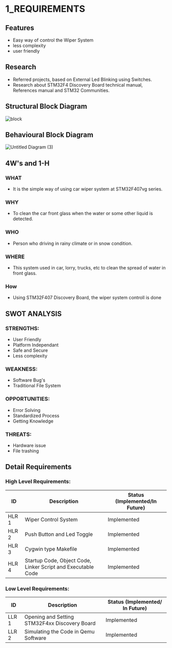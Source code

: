 # 1_REQUIREMENTS
## Features
* Easy way of control the Wiper System
* less complexity
* user friendly
## Research
* Referred projects, based on External Led Blinking using Switches.
* Research about STM32F4 Discovery Board technical manual, References manual and STM32 Communities.
## Structural Block Diagram
![block](https://user-images.githubusercontent.com/101013448/168084494-01d61f39-8bca-4092-96c6-b7409e987de5.jpg)

## Behavioural Block Diagram
![Untitled Diagram (3)](https://user-images.githubusercontent.com/101013448/168089335-1ce41f5c-acf3-414c-b5c6-de151ea8c815.jpg)

## 4W's and 1-H
### WHAT
* It is the simple way of using car wiper system at STM32F407vg series.
### WHY
* To clean the car front glass when the water or some other liquid is detected. 
### WHO
* Person who driving in rainy climate or in snow condition.
### WHERE
* This system used in car, lorry, trucks, etc to clean the spread of water in front glass.
### How
* Using STM32F407 Discovery Board, the wiper system controll is done 
## SWOT ANALYSIS
### STRENGTHS:
* User Friendly
* Platform Independant
* Safe and Secure
* Less complexity
### WEAKNESS:
* Software Bug's
* Traditional File System
### OPPORTUNITIES:
* Error Solving
* Standardized Process
* Getting Knowledge
### THREATS:
* Hardware issue
* File trashing
## Detail Requirements

### High Level Requirements:

|  ID   | Description | Status (Implemented/In Future) |
| ----- | ----------- | ------------------------------ |
| HLR 1 |     Wiper Control System  |  Implemented  |
| HLR 2 |    Push Button and Led Toggle   | Implemented |
| HLR 3 |    Cygwin type Makefile | Implemented |
| HLR 4 |    Startup Code, Object Code, Linker Script and Executable Code  | Implemented |

### Low Level Requirements:

|  ID   | Description | Status (Implemented/ In Future) |
| ----- | ----------- | ------------------------------- |
| LLR 1 |    Opening and Setting STM32F4xx Discovery Board  |  Implemented  |
| LLR 2 |    Simulating the Code in Qemu Software | Implemented |

